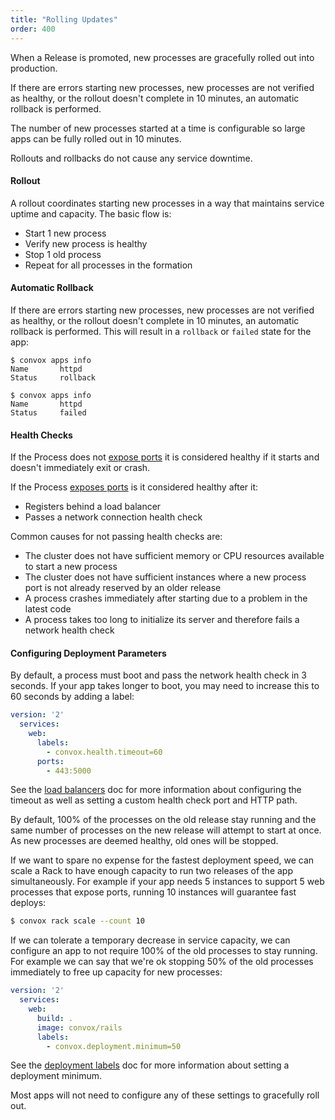 ```yaml
---
title: "Rolling Updates"
order: 400
---
```


When a Release is promoted, new processes are gracefully rolled out into production.

If there are errors starting new processes, new processes are not verified as healthy, or the rollout doesn't complete in 10 minutes, an automatic rollback is performed.

The number of new processes started at a time is configurable so large apps can be fully rolled out in 10 minutes.

Rollouts and rollbacks do not cause any service downtime.

#### Rollout

A rollout coordinates starting new processes in a way that maintains service uptime and capacity. The basic flow is:

* Start 1 new process
* Verify new process is healthy
* Stop 1 old process
* Repeat for all processes in the formation

#### Automatic Rollback

If there are errors starting new processes, new processes are not verified as healthy, or the rollout doesn't complete in 10 minutes, an automatic rollback is performed. This will result in a `rollback` or `failed` state for the app:

```
$ convox apps info
Name       httpd
Status     rollback

$ convox apps info
Name       httpd
Status     failed
```

#### Health Checks

If the Process does not [expose ports](/docs/port-mapping) it is considered healthy if it starts and doesn't immediately exit or crash.

If the Process [exposes ports](/docs/port-mapping) is it considered healthy after it:

* Registers behind a load balancer
* Passes a network connection health check

Common causes for not passing health checks are:

* The cluster does not have sufficient memory or CPU resources available to start a new process
* The cluster does not have sufficient instances where a new process port is not already reserved by an older release
* A process crashes immediately after starting due to a problem in the latest code
* A process takes too long to initialize its server and therefore fails a network health check

#### Configuring Deployment Parameters

By default, a process must boot and pass the network health check in 3 seconds. If your app takes longer to boot, you may need to increase this to 60 seconds by adding a label:

```yaml
version: '2'
  services:
    web:
      labels:
        - convox.health.timeout=60
      ports:
        - 443:5000
```

See the [load balancers](/docs/load-balancers) doc for more information about configuring the timeout as well as setting a custom health check port and HTTP path.

By default, 100% of the processes on the old release stay running and the same number of processes on the new release will attempt to start at once. As new processes are deemed healthy, old ones will be stopped.

If we want to spare no expense for the fastest deployment speed, we can scale a Rack to have enough capacity to run two releases of the app simultaneously. For example if your app needs 5 instances to support 5 web processes that expose ports, running 10 instances will guarantee fast deploys:

```bash
$ convox rack scale --count 10
```

If we can tolerate a temporary decrease in service capacity, we can configure an app to not require 100% of the old processes to stay running. For example we can say that we're ok stopping 50% of the old processes immediately to free up capacity for new processes:

```yaml
version: '2'
  services:
    web:
      build: .
      image: convox/rails
      labels:
        - convox.deployment.minimum=50
```

See the [deployment labels](/docs/docker-compose-labels/#convoxdeployment) doc for more information about setting a deployment minimum.

Most apps will not need to configure any of these settings to gracefully roll out.
